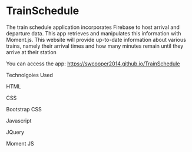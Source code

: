 # TrainSchedule

The train schedule application incorporates Firebase to host arrival and departure data. This app retrieves and manipulates this information with Moment.js. This website will provide up-to-date information about various trains, namely their arrival times and how many minutes remain until they arrive at their station

You can access the app: https://swcooper2014.github.io/TrainSchedule


Technolgoies Used

HTML

CSS

Bootstrap CSS

Javascript

JQuery

Moment JS
